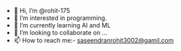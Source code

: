 - 👋 Hi, I’m @rohit-175
- 👀 I’m interested in programming.
- 🌱 I’m currently learning AI and ML
- 💞️ I’m looking to collaborate on ...
- 📫 How to reach me:- saseendranrohit3002@gamil.com

<!---
rohit-175/rohit-175 is a ✨ special ✨ repository because its `README.md` (this file) appears on your GitHub profile.
You can click the Preview link to take a look at your changes.
--->

